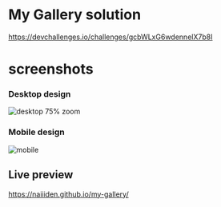 # My Gallery solution
https://devchallenges.io/challenges/gcbWLxG6wdennelX7b8I

# screenshots
### Desktop design
![desktop](https://i.imgur.com/asHE3xl.png) 75% zoom
### Mobile design
![mobile](https://i.imgur.com/8z02SnU.jpg)

## Live preview
https://naiiiden.github.io/my-gallery/